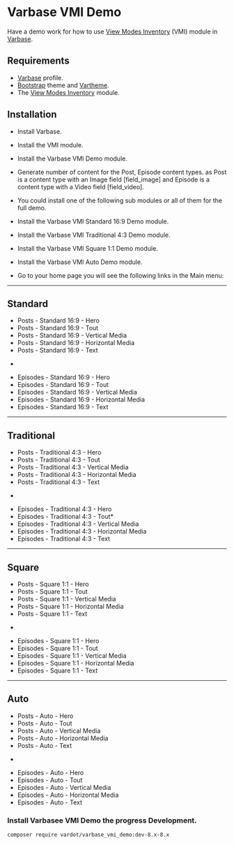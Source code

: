 # Varbase VMI Demo

Have a demo work for how to use
 [View Modes Inventory](https://www.drupal.org/project/vmi) (VMI) module in
 [Varbase](https://www.drupal.org/project/varbase).


## Requirements
* [Varbase](https://www.drupal.org/project/varbase) profile.
* [Bootstrap](https://www.drupal.org/project/bootstrap) theme
  and [Vartheme](https://www.drupal.org/project/vartheme).
* The [View Modes Inventory](https://www.drupal.org/project/vmi) module.

## Installation
* Install Varbase.
* Install the VMI module.
* Install the Varbase VMI Demo module.
* Generate number of content for the Post, Episode content types.
  as Post is a content type with an Image field [field_image]
  and Episode is a content type with a Video field [field_video].
* You could install one of the following sub modules or all of them for the
  full demo. 
* Install the Varbase VMI Standard 16:9 Demo module.
* Install the Varbase VMI Traditional 4:3 Demo module.
* Install the Varbase VMI Square 1:1 Demo module.
* Install the Varbase VMI Auto Demo module.

* Go to your home page you will see the following links in the Main menu:

--------------------------------------------------------------------------------

## Standard
* Posts - Standard 16:9 - Hero
* Posts - Standard 16:9 - Tout
* Posts - Standard 16:9 - Vertical Media
* Posts - Standard 16:9 - Horizontal Media
* Posts - Standard 16:9 - Text
-
* Episodes - Standard 16:9 - Hero
* Episodes - Standard 16:9 - Tout
* Episodes - Standard 16:9 - Vertical Media
* Episodes - Standard 16:9 - Horizontal Media
* Episodes - Standard 16:9 - Text

--------------------------------------------------------------------------------

## Traditional
* Posts - Traditional 4:3 - Hero
* Posts - Traditional 4:3 - Tout
* Posts - Traditional 4:3 - Vertical Media
* Posts - Traditional 4:3 - Horizontal Media
* Posts - Traditional 4:3 - Text
-
* Episodes - Traditional 4:3 - Hero
* Episodes - Traditional 4:3 - Tout*
* Episodes - Traditional 4:3 - Vertical Media
* Episodes - Traditional 4:3 - Horizontal Media
* Episodes - Traditional 4:3 - Text

--------------------------------------------------------------------------------

## Square
* Posts - Square 1:1 - Hero
* Posts - Square 1:1 - Tout
* Posts - Square 1:1 - Vertical Media
* Posts - Square 1:1 - Horizontal Media
* Posts - Square 1:1 - Text
-
* Episodes - Square 1:1 - Hero
* Episodes - Square 1:1 - Tout
* Episodes - Square 1:1 - Vertical Media
* Episodes - Square 1:1 - Horizontal Media
* Episodes - Square 1:1 - Text

--------------------------------------------------------------------------------

## Auto
* Posts - Auto - Hero
* Posts - Auto - Tout
* Posts - Auto - Vertical Media
* Posts - Auto - Horizontal Media
* Posts - Auto - Text
-
* Episodes - Auto - Hero
* Episodes - Auto - Tout
* Episodes - Auto - Vertical Media
* Episodes - Auto - Horizontal Media
* Episodes - Auto - Text


### Install Varbasee VMI Demo the progress Development.
```
composer require vardot/varbase_vmi_demo:dev-8.x-8.x
```
